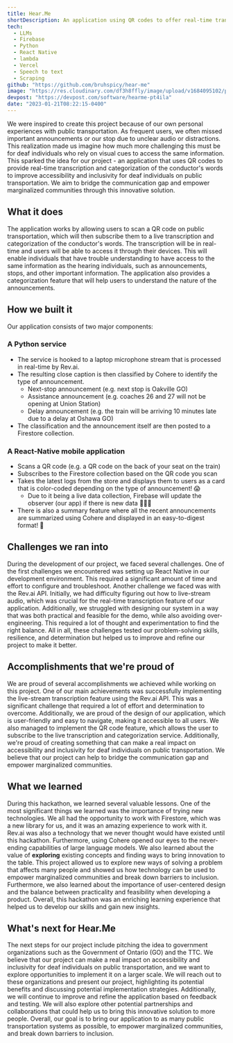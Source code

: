 ```yaml
---
title: Hear.Me
shortDescription: An application using QR codes to offer real-time transcription and categorization of public transportation announcements for deaf individuals, enhancing accessibility and inclusivity.
tech:
  - LLMs
  - Firebase
  - Python
  - React Native
  - lambda
  - Vercel
  - Speech to text
  - Scraping
github: "https://github.com/bruhspicy/hear-me"
image: "https://res.cloudinary.com/df3h8ffly/image/upload/v1684095102/portfolio/gallery_qmpo5w.webp"
devpost: "https://devpost.com/software/hearme-pt4ila"
date: "2023-01-21T08:22:15-0400"
---
```


We were inspired to create this project because of our own personal experiences with public transportation. As frequent users, we often missed important announcements or our stop due to unclear audio or distractions. This realization made us imagine how much more challenging this must be for deaf individuals who rely on visual cues to access the same information. This sparked the idea for our project - an application that uses QR codes to provide real-time transcription and categorization of the conductor's words to improve accessibility and inclusivity for deaf individuals on public transportation. We aim to bridge the communication gap and empower marginalized communities through this innovative solution.

## **What it does**

The application works by allowing users to scan a QR code on public transportation, which will then subscribe them to a live transcription and categorization of the conductor's words. The transcription will be in real-time and users will be able to access it through their devices. This will enable individuals that have trouble understanding to have access to the same information as the hearing individuals, such as announcements, stops, and other important information. The application also provides a categorization feature that will help users to understand the nature of the announcements.

## **How we built it**

Our application consists of two major components:

### **A Python service**

- The service is hooked to a laptop microphone stream that is processed in real-time by Rev.ai.
- The resulting close caption is then classified by Cohere to identify the type of announcement.
  - Next-stop announcement (e.g. next stop is Oakville GO)
  - Assistance announcement (e.g. coaches 26 and 27 will not be opening at Union Station)
  - Delay announcement (e.g. the train will be arriving 10 minutes late due to a delay at Oshawa GO)
- The classification and the announcement itself are then posted to a Firestore collection.

### **A React-Native mobile application**

- Scans a QR code (e.g. a QR code on the back of your seat on the train)
- Subscribes to the Firestore collection based on the QR code you scan
- Takes the latest logs from the store and displays them to users as a card that is color-coded depending on the type of announcement! 😱
  - Due to it being a live data collection, Firebase will update the observer (our app) if there is new data 🎉🎉🎉
- There is also a summary feature where all the recent announcements are summarized using Cohere and displayed in an easy-to-digest format! 🫡

## **Challenges we ran into**

During the development of our project, we faced several challenges. One of the first challenges we encountered was setting up React Native in our development environment. This required a significant amount of time and effort to configure and troubleshoot. Another challenge we faced was with the Rev.ai API. Initially, we had difficulty figuring out how to live-stream audio, which was crucial for the real-time transcription feature of our application. Additionally, we struggled with designing our system in a way that was both practical and feasible for the demo, while also avoiding over-engineering. This required a lot of thought and experimentation to find the right balance. All in all, these challenges tested our problem-solving skills, resilience, and determination but helped us to improve and refine our project to make it better.

## **Accomplishments that we're proud of**

We are proud of several accomplishments we achieved while working on this project. One of our main achievements was successfully implementing the live-stream transcription feature using the Rev.ai API. This was a significant challenge that required a lot of effort and determination to overcome. Additionally, we are proud of the design of our application, which is user-friendly and easy to navigate, making it accessible to all users. We also managed to implement the QR code feature, which allows the user to subscribe to the live transcription and categorization service. Additionally, we're proud of creating something that can make a real impact on accessibility and inclusivity for deaf individuals on public transportation. We believe that our project can help to bridge the communication gap and empower marginalized communities.

## **What we learned**

During this hackathon, we learned several valuable lessons. One of the most significant things we learned was the importance of trying new technologies. We all had the opportunity to work with Firestore, which was a new library for us, and it was an amazing experience to work with it. Rev.ai was also a technology that we never thought would have existed until this hackathon. Furthermore, using Cohere opened our eyes to the never-ending capabilities of large language models. We also learned about the value of **exploring** existing concepts and finding ways to bring innovation to the table. This project allowed us to explore new ways of solving a problem that affects many people and showed us how technology can be used to empower marginalized communities and break down barriers to inclusion. Furthermore, we also learned about the importance of user-centered design and the balance between practicality and feasibility when developing a product. Overall, this hackathon was an enriching learning experience that helped us to develop our skills and gain new insights.

## **What's next for Hear.Me**

The next steps for our project include pitching the idea to government organizations such as the Government of Ontario (GO) and the TTC. We believe that our project can make a real impact on accessibility and inclusivity for deaf individuals on public transportation, and we want to explore opportunities to implement it on a larger scale. We will reach out to these organizations and present our project, highlighting its potential benefits and discussing potential implementation strategies. Additionally, we will continue to improve and refine the application based on feedback and testing. We will also explore other potential partnerships and collaborations that could help us to bring this innovative solution to more people. Overall, our goal is to bring our application to as many public transportation systems as possible, to empower marginalized communities, and break down barriers to inclusion.
